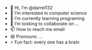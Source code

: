 - 👋 Hi, I’m @darrel132
- 👀 I’m interested in computer science 
- 🌱 I’m currently learning programing 
- 💞️ I’m looking to collaborate on ...
- 📫 How to reach me email
- 😄 Pronouns: ...
- ⚡ Fun fact: every one has a brain 

<!---
darrel132/darrel132 is a ✨ special ✨ repository because its `README.md` (this file) appears on your GitHub profile.
You can click the Preview link to take a look at your changes.
--->
